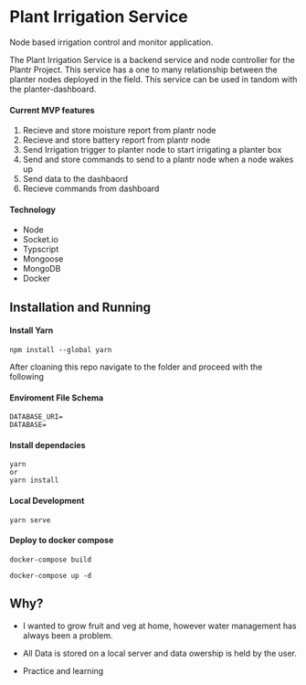 # Plant Irrigation Service

Node based irrigation control and monitor application.

The Plant Irrigation Service is a backend service and node controller for the Plantr Project. This service has a one to many relationship between the planter nodes deployed in the field. This service can be used in tandom with the planter-dashboard.

#### Current MVP features

1. Recieve and store moisture report from plantr node
2. Recieve and store battery report from plantr node
3. Send Irrigation trigger to planter node to start irrigating a planter box
4. Send and store commands to send to a plantr node when a node wakes up
5. Send data to the dashbaord
6. Recieve commands from dashboard

#### Technology

- Node
- Socket.io
- Typscript
- Mongoose
- MongoDB
- Docker

## Installation and Running

#### Install Yarn

```
npm install --global yarn
```

After cloaning this repo navigate to the folder and proceed with the following

#### Enviroment File Schema

```
DATABASE_URI=
DATABASE=
```

#### Install dependacies

```
yarn
or
yarn install
```

#### Local Development

```
yarn serve
```

#### Deploy to docker compose

```
docker-compose build

docker-compose up -d
```

## Why?

- I wanted to grow fruit and veg at home, however water management has always been a problem.

- All Data is stored on a local server and data owership is held by the user.

- Practice and learning
